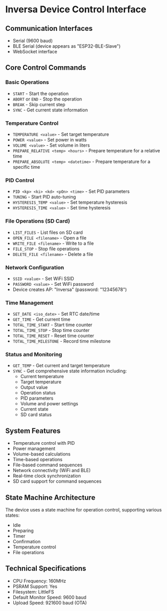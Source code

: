 # Inversa Device Control Interface

## Communication Interfaces

- Serial (9600 baud)
- BLE Serial (device appears as "ESP32-BLE-Slave")
- WebSocket interface

## Core Control Commands

### Basic Operations

- `START` - Start the operation
- `ABORT` or `END` - Stop the operation
- `BREAK` - Skip current step
- `SYNC` - Get current state information

### Temperature Control

- `TEMPERATURE <value>` - Set target temperature
- `POWER <value>` - Set power in watts
- `VOLUME <value>` - Set volume in liters
- `PREPARE_RELATIVE <temp> <hours>` - Prepare temperature for a relative time
- `PREPARE_ABSOLUTE <temp> <datetime>` - Prepare temperature for a specific time

### PID Control

- `PID <kp> <ki> <kd> <pOn> <time>` - Set PID parameters
- `TUNING` - Start PID auto-tuning
- `HYSTERESIS_TEMP <value>` - Set temperature hysteresis
- `HYSTERESIS_TIME <value>` - Set time hysteresis

### File Operations (SD Card)

- `LIST_FILES` - List files on SD card
- `OPEN_FILE <filename>` - Open a file
- `WRITE_FILE <filename>` - Write to a file
- `FILE_STOP` - Stop file operations
- `DELETE_FILE <filename>` - Delete a file

### Network Configuration

- `SSID <value>` - Set WiFi SSID
- `PASSWORD <value>` - Set WiFi password
- Device creates AP: "Inversa" (password: "12345678")

### Time Management

- `SET_DATE <iso_date>` - Set RTC date/time
- `GET_TIME` - Get current time
- `TOTAL_TIME_START` - Start time counter
- `TOTAL_TIME_STOP` - Stop time counter
- `TOTAL_TIME_RESET` - Reset time counter
- `TOTAL_TIME_MILESTONE` - Record time milestone

### Status and Monitoring

- `GET_TEMP` - Get current and target temperature
- `SYNC` - Get comprehensive state information including:
  - Current temperature
  - Target temperature
  - Output value
  - Operation status
  - PID parameters
  - Volume and power settings
  - Current state
  - SD card status

## System Features

- Temperature control with PID
- Power management
- Volume-based calculations
- Time-based operations
- File-based command sequences
- Network connectivity (WiFi and BLE)
- Real-time clock synchronization
- SD card support for command sequences

## State Machine Architecture

The device uses a state machine for operation control, supporting various states:

- Idle
- Preparing
- Timer
- Confirmation
- Temperature control
- File operations

## Technical Specifications

- CPU Frequency: 160MHz
- PSRAM Support: Yes
- Filesystem: LittleFS
- Default Monitor Speed: 9600 baud
- Upload Speed: 921600 baud (OTA)

